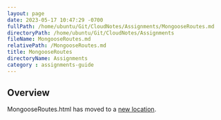 ```yaml
---
layout: page
date: 2023-05-17 10:47:29 -0700
fullPath: /home/ubuntu/Git/CloudNotes/Assignments/MongooseRoutes.md
directoryPath: /home/ubuntu/Git/CloudNotes/Assignments
fileName: MongooseRoutes.md
relativePath: /MongooseRoutes.md
title: MongooseRoutes
directoryName: Assignments
category : assignments-guide
---
```


## Overview

MongooseRoutes.html has moved to a [new location](/mongo-guide/MongooseRoutes.html).
